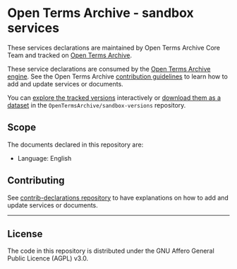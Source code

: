 # Open Terms Archive - sandbox services

These services declarations are maintained by Open Terms Archive Core Team and tracked on [Open Terms Archive](https://opentermsarchive.org).

These service declarations are consumed by the [Open Terms Archive engine](https://github.com/OpenTermsArchive/engine). See the Open Terms Archive [contribution guidelines](https://github.com/OpenTermsArchive/contrib-declarations/blob/main/CONTRIBUTING.md) to learn how to add and update services or documents.

You can [explore the tracked versions](https://github.com/OpenTermsArchive/sandbox-versions) interactively or [download them as a dataset](https://github.com/OpenTermsArchive/sandbox-versions/releases) in the `OpenTermsArchive/sandbox-versions` repository.

## Scope

The documents declared in this repository are:

- Language: <!-- this will be replaced -->English

## Contributing

See [contrib-declarations repository](https://github.com/OpenTermsArchive/contrib-declarations/blob/main/CONTRIBUTING.md) to have explanations on how to add and update services or documents.


- - - -

## License

The code in this repository is distributed under the GNU Affero General Public Licence (AGPL) v3.0.
